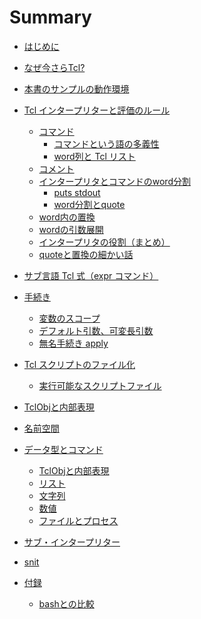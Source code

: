 # Summary

- [はじめに](./index.md)
- [なぜ今さらTcl?](./why_tcl_now.md)
- [本書のサンプルの動作環境](./environment.md)
- [Tcl インタープリターと評価のルール](./evaluation_rule.md)
  - [コマンド](./tcl_command.md)
    - [コマンドという語の多義性](./command_command_command.md)
    - [word列と Tcl リスト](./tcl_list.md)
  - [コメント](./comment.md)
  - [インタープリタとコマンドのword分割](./tcl_wordbreaking.md)
    - [puts stdout](./puts.md)
    - [word分割とquote](./word_breaking_and_quoting.md)
  - [word内の置換](./substitution.md)
  - [wordの引数展開](./arg_expansion.md)
  - [インタープリタの役割（まとめ）](./tcl_interp_overall.md)
  - [quoteと置換の細かい話](./quote.md)
- [サブ言語 Tcl 式（expr コマンド）](./expr.md)
- [手続き](./procedure.md)
  - [変数のスコープ](./proc_var_scope.md)
  - [デフォルト引数、可変長引数]()
  - [無名手続き apply]()
- [Tcl スクリプトのファイル化](./scriptfile.md)
  - [実行可能なスクリプトファイル](./executable_scriptfile.md)
- [TclObjと内部表現]()
- [名前空間]()
- [データ型とコマンド]()
  - [TclObjと内部表現]()
  - [リスト]()
  - [文字列]()
  - [数値]()
  - [ファイルとプロセス]()
- [サブ・インタープリター]()
- [snit]()

- [付録](appendix.md)
  - [bashとの比較](./comparison_with_bash.md)
